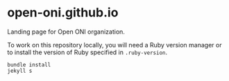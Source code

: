 # open-oni.github.io

Landing page for Open ONI organization.

To work on this repository locally, you will need a Ruby version manager or to
install the version of Ruby specified in `.ruby-version`.

```
bundle install
jekyll s
```
